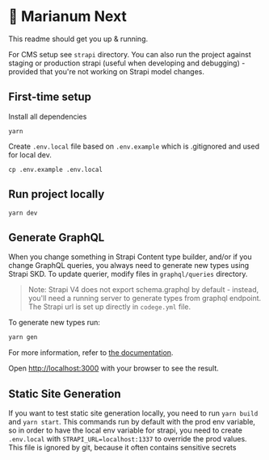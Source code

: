 # 🚀 Marianum Next

This readme should get you up & running.

For CMS setup see `strapi` directory. You can also run the project against staging or production strapi (useful when developing and debugging) - provided that you're not working on Strapi model changes.

## First-time setup

Install all dependencies

```
yarn
```

Create `.env.local` file based on `.env.example` which is .gitignored and used for local dev.

```
cp .env.example .env.local
```

## Run project locally

```
yarn dev
```

## Generate GraphQL

When you change something in Strapi Content type builder, and/or if you change GraphQL queries, you always need to generate new types using Strapi SKD. To update querier, modify files in `graphql/queries` directory.

> Note: Strapi V4 does not export schema.graphql by default - instead, you'll need a running server to generate types from graphql endpoint. The Strapi url is set up directly in `codege.yml` file.

To generate new types run:

```bash
yarn gen
```

For more information, refer to [the documentation](/docs/libs/Strapi-SDK.md).

Open [http://localhost:3000](http://localhost:3000) with your browser to see the result.

## Static Site Generation

If you want to test static site generation locally, you need to run `yarn build` and `yarn start`. This commands run by default with the prod env variable, so in order to have the local env variable for strapi, you need to create `.env.local` with `STRAPI_URL=localhost:1337` to override the prod values. This file is ignored by git, because it often contains sensitive secrets
